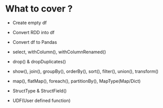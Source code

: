 # What to cover ? 

- Create empty df
- Convert RDD into df
- Convert df to Pandas

- select, withColumn(), withColumnRenamed()

- drop() & dropDuplicates()

- show(), join(), groupBy(), orderBy(), sort(), filter(), union(), transform()
- map(), flatMap(), foreach(), partitionBy(), MapType(Map/Dict)
- StructType & StructField()

- UDF(User defined function)
